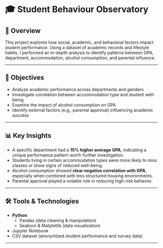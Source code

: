 # 🎓 Student Behaviour Observatory

## 📌 Overview
This project explores how social, academic, and behavioral factors impact student performance. Using a dataset of academic records and lifestyle habits, I performed an in-depth analysis to identify patterns between GPA, department, accommodation, alcohol consumption, and parental influence.

---

## 🎯 Objectives

- Analyze academic performance across departments and genders
- Investigate correlation between accommodation type and student well-being
- Examine the impact of alcohol consumption on GPA
- Identify external factors (e.g., parental approval) influencing academic success

---

## 📊 Key Insights

- A specific department had a **15% higher average GPA**, indicating a unique performance pattern worth further investigation.
- Students living in certain accommodation types were more likely to miss classes or show signs of reduced well-being.
- Alcohol consumption showed **clear negative correlation with GPA**, especially when combined with less structured housing environments.
- Parental approval played a notable role in reducing high-risk behavior.

---

## 🛠️ Tools & Technologies

- **Python**  
  - Pandas (data cleaning & manipulation)  
  - Seaborn & Matplotlib (data visualization)  
- Jupyter Notebook  
- CSV dataset (anonymized student performance and survey data)

---
